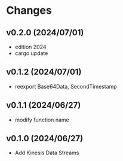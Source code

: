 # Changes

## v0.2.0 (2024/07/01)
* edition 2024
* cargo update


## v0.1.2 (2024/07/01)
* reexport Base64Data, SecondTimestamp

## v0.1.1 (2024/06/27)
* modify function name

## v0.1.0 (2024/06/27)
* Add Kinesis Data Streams